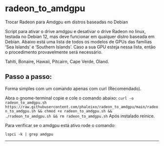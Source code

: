 # radeon_to_amdgpu
Trocar Radeon para Amdgpu em distros baseadas no Debian

Script para ativar o drive amdgpu e desativar o drive Radeon no linux, testada no Debian 12, mas deve funcionar em qualquer distro baseada em Debian.
Abaixo está uma lista de todos os modelos de GPUs das famílias ‘Sea Islands’ e ‘Southern Islands’.
Caso a sua GPU esteja nessa lista, então o procedimento provavelmente será necessário.  

Tahiti,
Bonaire,
Hawaii, 
Pitcairn,
Cape Verde,
Oland.  

Passo a passo:
-----------------------------------------
Forma simples com um comando apenas com curl (Recomendado).

Abra o gnome-terminal copie e cole o comando abaixo:
``
curl -o radeon_to_amdgpu.sh https://raw.githubusercontent.com/phaleixo/radeon_to_amdgpu/main/radeon_to_amdgpu.sh && chmod +x radeon_to_amdgpu.sh && ./radeon_to_amdgpu.sh && rm radeon_to_amdgpu.sh
``
Após instalado reinice.

Para verificar se o amdgpu está ativo rode o comando:
```
lspci -k | grep amdgpu
```
----------------------------------------




